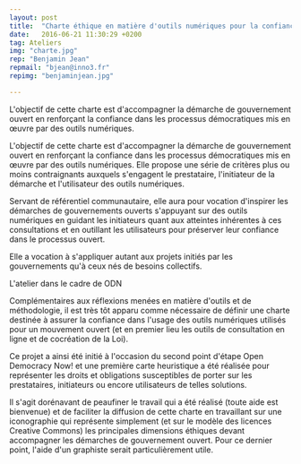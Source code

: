 ```yaml
---
layout: post
title:  "Charte éthique en matière d'outils numériques pour la confiance dans un gouvernement ouvert et participatif"
date:   2016-06-21 11:30:29 +0200
tag: Ateliers
img: "charte.jpg"
rep: "Benjamin Jean"
repmail: "bjean@inno3.fr"
repimg: "benjaminjean.jpg"

---
```


L'objectif de cette charte est d'accompagner la démarche de gouvernement ouvert en renforçant la confiance dans les processus démocratiques mis en œuvre par des outils numériques.

L'objectif de cette charte est d'accompagner la démarche de gouvernement ouvert en renforçant la confiance dans les processus démocratiques mis en œuvre par des outils numériques. Elle propose une série de critères plus ou moins contraignants auxquels s'engagent le prestataire, l'initiateur de la démarche et l'utilisateur des outils numériques.

Servant de référentiel communautaire, elle aura pour vocation d'inspirer les démarches de gouvernements ouverts s'appuyant sur des outils numériques en guidant les initiateurs quant aux atteintes inhérentes à ces consultations et en outillant les utilisateurs pour préserver leur confiance dans le processus ouvert.

Elle a vocation à s'appliquer autant aux projets initiés par les gouvernements qu'à ceux nés de besoins collectifs.



L'atelier dans le cadre de ODN

Complémentaires aux réflexions menées en matière d'outils et de méthodologie, il est très tôt apparu comme nécessaire de définir une charte destinée à assurer la confiance dans l'usage des outils numériques utilisés pour un mouvement ouvert (et en premier lieu les outils de consultation en ligne et de cocréation de la Loi).

Ce projet a ainsi été initié à l'occasion du second point d'étape Open Democracy Now! et une première carte heuristique a été réalisée pour représenter les droits et obligations susceptibles de porter sur les prestataires, initiateurs ou encore utilisateurs de telles solutions.

Il s'agit dorénavant de peaufiner le travail qui a été réalisé (toute aide est bienvenue) et de faciliter la diffusion de cette charte en travaillant sur une iconographie qui représente simplement (et sur le modèle des licences Creative Commons) les principales dimensions éthiques devant accompagner les démarches de gouvernement ouvert. Pour ce dernier point, l'aide d'un graphiste serait particulièrement utile.

